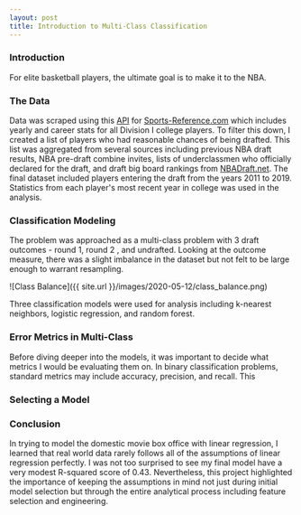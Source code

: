```yaml
---
layout: post
title: Introduction to Multi-Class Classification
---
```


### Introduction
For elite basketball players, the ultimate goal is to make it to the NBA.





### The Data
Data was scraped using this [API](https://sportsreference.readthedocs.io/en/stable/) for [Sports-Reference.com](http://www.sports-reference.com) which includes yearly and career stats for all Division I college players. To filter this down, I created a list of players who had reasonable chances of being drafted. This list was aggregated from several sources including previous NBA draft results, NBA pre-draft combine invites, lists of underclassmen who officially declared for the draft, and draft big board rankings from [NBADraft.net](https://www.nbadraft.net/ranking/bigboard/). The final dataset included players entering the draft from the years 2011 to 2019. Statistics from each player's most recent year in college was used in the analysis. 

### Classification Modeling
The problem was approached as a multi-class problem with 3 draft outcomes - round 1, round 2 , and undrafted. Looking at the outcome measure, there was a slight imbalance in the dataset but not felt to be large enough to warrant resampling. 

![Class Balance]({{ site.url }}/images/2020-05-12/class_balance.png)

Three classification models were used for analysis including k-nearest neighbors, logistic regression, and random forest.

### Error Metrics in Multi-Class
Before diving deeper into the models, it was important to decide what metrics I would be evaluating them on. In binary classification problems, standard metrics may include accuracy, precision, and recall. This 


### Selecting a Model



### Conclusion
In trying to model the domestic movie box office with linear regression, I learned that real world data rarely follows all of the assumptions of linear regression perfectly. I was not too surprised to see my final model have a very modest R-squared score of 0.43. Nevertheless, this project highlighted the importance of keeping the assumptions in mind not just during initial model selection but through the entire analytical process including feature selection and engineering.